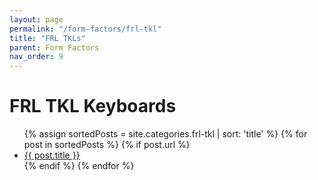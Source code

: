 ```yaml
---
layout: page
permalink: "/form-factors/frl-tkl"
title: "FRL TKLs"
parent: Form Factors
nav_order: 9
---
```

# FRL TKL Keyboards

<ul>
  {% assign sortedPosts = site.categories.frl-tkl | sort: 'title' %}
    {% for post in sortedPosts %}
      {% if post.url %}
        <li><a href="{{ post.url }}">{{ post.title }}</a></li>
      {% endif %}
    {% endfor %}
</ul>
